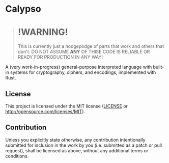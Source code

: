 # Calypso

> # !WARNING!
> This is currently just a hodgepodge of parts that work and others that don't. DO NOT ASSUME **ANY** OF THISE CODE IS RELIABLE OR READY FOR PRODUCTION IN ANY WAY!

A (very work-in-progress) general-purpose interpreted language with built-in systems for cryptography, ciphers, and encodings, implemented with Rust.

## License

This project is licensed under the MIT license ([LICENSE](LICENSE) or http://opensource.com/licenses/MIT).

## Contribution

Unless you explicitly state otherwise, any contribution intentionally submitted for inclusion in the work by you (i.e. submitted as a patch or pull request), shall be licensed as above, without any additional terms or conditions.

